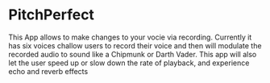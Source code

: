 # PitchPerfect
This App allows to make changes to your vocie via recording. Currently it has six voices challow users to record their voice 
and then will modulate the recorded audio to sound like a Chipmunk or Darth Vader. 
This app will also let the user speed up or slow down the rate of playback, and experience echo and reverb effects

